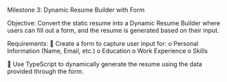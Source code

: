 Milestone 3: Dynamic Resume Builder with Form 

Objective: 
Convert the static resume into a Dynamic Resume Builder where users can fill out a form, and the 
resume is generated based on their input.

Requirements: 
 Create a form to capture user input for: 
o Personal Information (Name, Email, etc.) 
o Education 
o Work Experience 
o Skills 

 Use TypeScript to dynamically generate the resume using the data provided through the 
form. 
